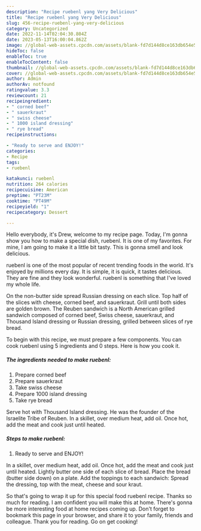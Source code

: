 ```yaml
---
description: "Recipe ruebenl yang Very Delicious"
title: "Recipe ruebenl yang Very Delicious"
slug: 456-recipe-ruebenl-yang-very-delicious
category: Uncategorized
date: 2022-11-14T02:04:30.804Z
date: 2023-05-13T16:00:04.862Z
image: //global-web-assets.cpcdn.com/assets/blank-fd7d144d8ce163db654e5a02c40b08a2775adb7897d16e4062681dc7e1b2800f.png
hideToc: false
enableToc: true
enableTocContent: false
thumbnail: //global-web-assets.cpcdn.com/assets/blank-fd7d144d8ce163db654e5a02c40b08a2775adb7897d16e4062681dc7e1b2800f.png
cover: //global-web-assets.cpcdn.com/assets/blank-fd7d144d8ce163db654e5a02c40b08a2775adb7897d16e4062681dc7e1b2800f.png
author: Admin
authorAv: notfound
ratingvalue: 3.3
reviewcount: 21
recipeingredient:
- " corned beef"
- " sauerkraut"
- " swiss cheese"
- " 1000 island dressing"
- " rye bread"
recipeinstructions:

- "Ready to serve and ENJOY!"
categories:
- Recipe
tags:
- ruebenl

katakunci: ruebenl 
nutrition: 264 calories
recipecuisine: American
preptime: "PT23M"
cooktime: "PT49M"
recipeyield: "1"
recipecategory: Dessert

---
```



Hello everybody, it's Drew, welcome to my recipe page. Today, I'm gonna show you how to make a special dish, ruebenl. It is one of my favorites. For mine, I am going to make it a little bit tasty. This is gonna smell and look delicious.

ruebenl is one of the most popular of recent trending foods in the world. It's enjoyed by millions every day. It is simple, it is quick, it tastes delicious. They are fine and they look wonderful. ruebenl is something that I've loved my whole life.

On the non-butter side spread Russian dressing on each slice. Top half of the slices with cheese, corned beef, and sauerkraut. Grill until both sides are golden brown. The Reuben sandwich is a North American grilled sandwich composed of corned beef, Swiss cheese, sauerkraut, and Thousand Island dressing or Russian dressing, grilled between slices of rye bread.


To begin with this recipe, we must prepare a few components. You can cook ruebenl using 5 ingredients and 0 steps. Here is how you cook it.

<!--inarticleads1-->

##### The ingredients needed to make ruebenl:

1. Prepare  corned beef
1. Prepare  sauerkraut
1. Take  swiss cheese
1. Prepare  1000 island dressing
1. Take  rye bread


Serve hot with Thousand Island dressing. He was the founder of the Israelite Tribe of Reuben. In a skillet, over medium heat, add oil. Once hot, add the meat and cook just until heated. 

<!--inarticleads2-->

##### Steps to make ruebenl:


1. Ready to serve and ENJOY!

In a skillet, over medium heat, add oil. Once hot, add the meat and cook just until heated. Lightly butter one side of each slice of bread. Place the bread (butter side down) on a plate. Add the toppings to each sandwich: Spread the dressing, top with the meat, cheese and sour kraut. 

So that's going to wrap it up for this special food ruebenl recipe. Thanks so much for reading. I am confident you will make this at home. There's gonna be more interesting food at home recipes coming up. Don't forget to bookmark this page in your browser, and share it to your family, friends and colleague. Thank you for reading. Go on get cooking!
